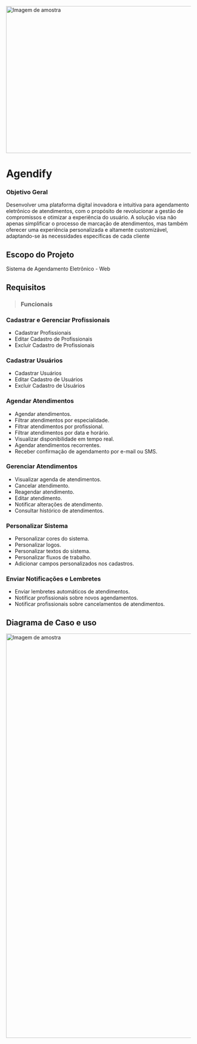 <img src="https://i.imgur.com/4ZSAiQl.png" alt="Imagem de amostra" width="1000" height="400">                                            

# Agendify

### Objetivo Geral
Desenvolver uma plataforma digital inovadora e intuitiva para agendamento eletrônico de atendimentos, com o propósito de revolucionar a gestão de compromissos e otimizar a experiência do usuário. A solução visa não apenas simplificar o processo de marcação de atendimentos, mas também oferecer uma experiência personalizada e altamente customizável, adaptando-se às necessidades específicas de cada cliente

## Escopo do Projeto
 Sistema de Agendamento Eletrônico - Web


## Requisitos

> ### Funcionais
###  Cadastrar e Gerenciar Profissionais  
 - Cadastrar Profissionais
 - Editar Cadastro de Profissionais
 - Excluir Cadastro de Profissionais

###  Cadastrar Usuários
 - Cadastrar Usuários 
 - Editar Cadastro de Usuários 
 - Excluir Cadastro de Usuários

### **Agendar Atendimentos**
-   Agendar atendimentos.
-   Filtrar atendimentos por especialidade.
-   Filtrar atendimentos por profissional.
-   Filtrar atendimentos por data e horário.
-   Visualizar disponibilidade em tempo real.
-   Agendar atendimentos recorrentes.
-   Receber confirmação de agendamento por e-mail ou SMS.

###  **Gerenciar Atendimentos**

-   Visualizar agenda de atendimentos.
-   Cancelar atendimento.
-   Reagendar atendimento.
-   Editar atendimento.
-   Notificar alterações de atendimento.
-   Consultar histórico de atendimentos.

### **Personalizar Sistema**

-   Personalizar cores do sistema.
-   Personalizar logos.
-   Personalizar textos do sistema.
-   Personalizar fluxos de trabalho.
-   Adicionar campos personalizados nos cadastros.

### **Enviar Notificações e Lembretes**

-   Enviar lembretes automáticos de atendimentos.
-   Notificar profissionais sobre novos agendamentos.
-   Notificar profissionais sobre cancelamentos de atendimentos.
## Diagrama de Caso e uso 
<img src="https://i.imgur.com/I7ReB0o.jpeg" alt="Imagem de amostra" width="1100" height="1100">       
  
